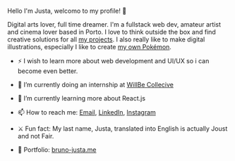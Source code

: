 Hello I'm Justa, welcomo to my profile! 👋

Digital arts lover, full time dreamer. I'm a fullstack web dev, amateur artist and cinema lover based in Porto.
I love to think outside the box and find creative solutions for all [my projects](https://www.behance.net/brunojusta98). I also really like to make 
digital illustrations, especially I like to create [my own Pokémon](https://www.instagram.com/stellaregion/). 

- ⚡ I wish to learn more about web development and UI/UX so i can become even better.

- 🦖 I’m currently doing an internship at [WillBe Collecive](https://www.linkedin.com/company/willbecollective/)
- 🌱 I’m currently learning more about React.js
- 📫 How to reach me: [Email](mailto:brunomajusta@gmail.com), [LinkedIn](https://www.linkedin.com/in/bruno-justa98/), [Instagram](https://www.instagram.com/brunojusta5/)
- ⚔️ Fun fact: My last name, Justa, translated into English is actually Joust and not Fair.

- 🦆 Portfolio: [bruno-justa.me](www.bruno-justa.me)
